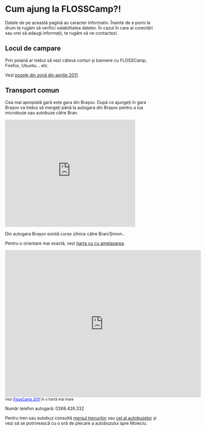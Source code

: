 Cum ajung la FLOSSCamp?!
=========================

Datele de pe această pagină au caracter informativ.
Înainte de a porni la drum te rugăm să verifici valabilitatea datelor.
În cazul în care ai corectări sau vrei să adaugi informații,
te rugăm să ne contactezi.


Locul de campare
----------------




Prin poiană ar trebui să vezi câteva corturi și bannere cu FLOSSCamp,
Firefox, Ubuntu... etc.

Vezi [pozele din zonă din aprilie 2011](poze).

Transport comun
---------------

Cea mai apropiată gară este gara din Brașov. După ce ajungeți în gara Brașov
va trebui să mergeți până la autogara din Brașov pentru a lua microbuze
sau autobuze câtre Bran.

<iframe width="425" height="350" frameborder="0" scrolling="no" marginheight="0" marginwidth="0" src="http://maps.google.com/maps/ms?msa=0&amp;msid=214950241554054963993.0004a91dd36b975930439&amp;doflg=ptk&amp;ie=UTF8&amp;t=h&amp;ll=45.664566,25.594969&amp;spn=0.020994,0.036478&amp;z=14&amp;output=embed"></iframe>

Din autogara Brașov există curse zilnice câtre Bran/Șimon..

Pentru o orientare mai exactă, vezi
[harta cu cu amplasarea](http://maps.google.com/maps/ms?ie=UTF&msa=0&msid=211321353688224832236.0004a9959d6bfc66d6c25).

<iframe width="640" height="480" frameborder="0" scrolling="no" marginheight="0" marginwidth="0" src="http://maps.google.com/maps/ms?ie=UTF8&amp;msa=0&amp;msid=211321353688224832236.0004a9959d6bfc66d6c25&amp;t=h&amp;ll=45.493593,25.361252&amp;spn=0.05776,0.109863&amp;z=13&amp;output=embed"></iframe><br /><small>Vezi <a href="http://maps.google.com/maps/ms?ie=UTF8&amp;msa=0&amp;msid=211321353688224832236.0004a9959d6bfc66d6c25&amp;t=h&amp;ll=45.493593,25.361252&amp;spn=0.05776,0.109863&amp;z=13&amp;source=embed" style="color:#0000FF;text-align:left">FlossCamp 2011</a> în o hartă mai mare</small>

Număr telefon autogară: 0268.426.332

Pentru tren sau autobuz consultă
<a href="http://www.infofer.ro">mersul trenurilor</a> sau 
<a href="http://autogari.ro">cel al autobuzelor</a> 
și vezi să se potrivească cu o oră de plecare a autobuzului spre Moieciu.
